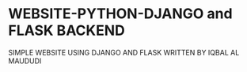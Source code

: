 # WEBSITE-PYTHON-DJANGO and FLASK BACKEND
SIMPLE WEBSITE USING DJANGO AND FLASK WRITTEN BY IQBAL AL MAUDUDI
